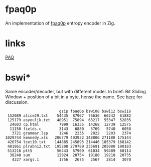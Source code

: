 # fpaq0p
An implementation of [fpaq0p](http://nishi.dreamhosters.com/u/fpaq0p.cpp) entropy encoder in Zig.

# links
[PAQ](http://mattmahoney.net/dc/)

# bswi*

Same encoder/decoder, but with different model.
In brief: Bit Sliding Window + posItion of a bit in a byte, hense the name.
See [here](https://encode.su/threads/4008-A-model-for-fpaq0p-like-compressor) for discussion.

```
                        gzip fpaq0p bswi08 bswi12 bswi16
 152089 alice29.txt    54435  87967  76636  66242  61882
 125179 asyoulik.txt   48951  75894  63217  55347  52835
  24603 cp.html         7999  16335  14268  12739  12575
  11150 fields.c        3143   6880   5769   5740   6058
   3721 grammar.lsp     1246   2235   2022   2203   2374
1029744 kennedy.xls   206779 403932 348806 271180 175144
 426754 lcet10.txt    144885 245895 214446 185379 168142
 481861 plrabn12.txt  195208 279789 235691 205080 190183
 513216 ptt5           56443  67909  61034  59489  60114
  38240 sum            12924  20754  19180  19218  20735
   4227 xargs.1         1756   2675   2567   2814   3070
```
